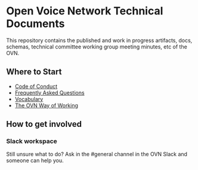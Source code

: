 # Open Voice Network Technical Documents

This repository contains the published and work in progress artifacts, docs, schemas, technical committee working group meeting minutes, etc of the OVN. 

## Where to Start

* [Code of Conduct](./OVN%20Code%20of%20Conduct.md)
* [Frequently Asked Questions](./OVN%20FAQ.md)
* [Vocabulary](./OVN%20Vocabulary.md)
* [The OVN Way of Working](./way_of_working.md)

## How to get involved

### Slack workspace

Still unsure what to do? Ask in the #general channel in the OVN Slack and someone can help you.
